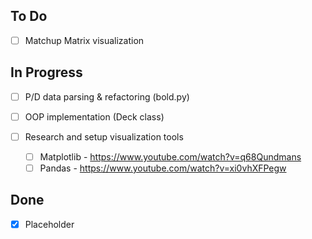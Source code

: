 ## To Do

- [ ] Matchup Matrix visualization

## In Progress

- [ ] P/D data parsing & refactoring (bold.py)
- [ ] OOP implementation (Deck class)

- [ ] Research and setup visualization tools
  - [ ] Matplotlib - https://www.youtube.com/watch?v=q68Qundmans
  - [ ] Pandas - https://www.youtube.com/watch?v=xi0vhXFPegw

## Done

- [x] Placeholder
